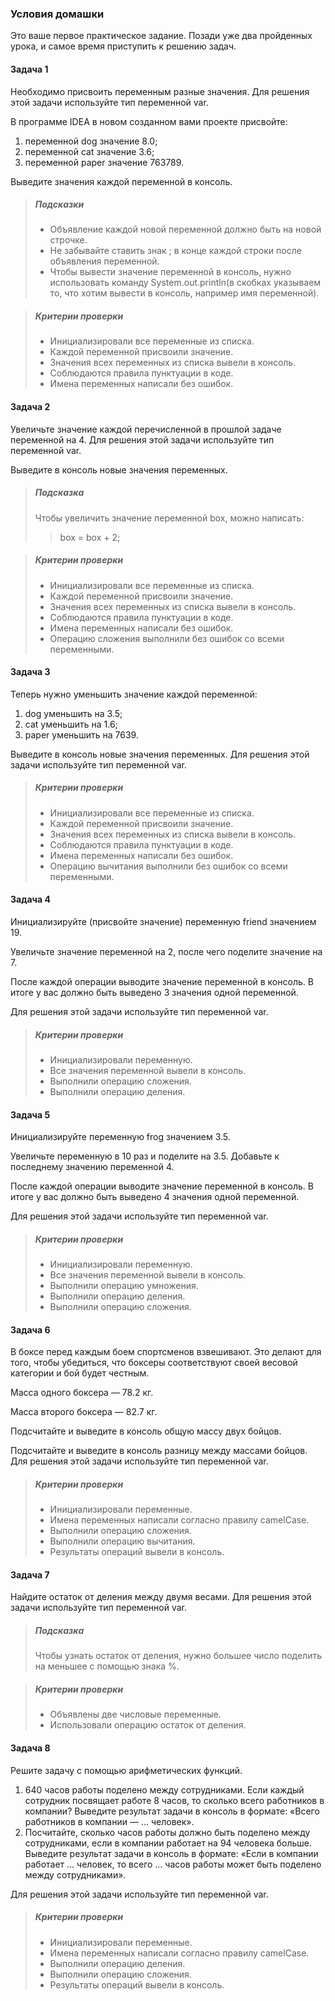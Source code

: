 ### Условия домашки
Это ваше первое практическое задание. Позади уже два пройденных урока, и самое время приступить к решению задач.
#### Задача 1
Необходимо присвоить переменным разные значения. Для решения этой задачи используйте тип переменной var.

В программе IDEA в новом созданном вами проекте присвойте:
1. переменной dog значение 8.0;
1. переменной cat значение 3.6;
1. переменной paper значение 763789.

Выведите значения каждой переменной в консоль.
>##### Подсказки
>- Объявление каждой новой переменной должно быть на новой строчке.
>- Не забывайте ставить знак ; в конце каждой строки после объявления переменной.
>- Чтобы вывести значение переменной в консоль, нужно использовать команду System.out.println(в скобках указываем то, что хотим вывести в консоль, например имя переменной).

>##### Критерии проверки
>- Инициализировали все переменные из списка.
>- Каждой переменной присвоили значение.
>- Значения всех переменных из списка вывели в консоль.
>- Соблюдаются правила пунктуации в коде.
>- Имена переменных написали без ошибок.
#### Задача 2
Увеличьте значение каждой перечисленной в прошлой задаче переменной на 4. Для решения этой задачи используйте тип переменной var.

Выведите в консоль новые значения переменных.

>##### Подсказка
>Чтобы увеличить значение переменной box, можно написать:
>>box = box + 2;

>##### Критерии проверки
>- Инициализировали все переменные из списка.
>- Каждой переменной присвоили значение.
>- Значения всех переменных из списка вывели в консоль.
>- Соблюдаются правила пунктуации в коде.
>- Имена переменных написали без ошибок.
>- Операцию сложения выполнили без ошибок со всеми переменными.

#### Задача 3
Теперь нужно уменьшить значение каждой переменной:
1. dog уменьшить на 3.5;
1. cat уменьшить на 1.6;
1. paper уменьшить на 7639.

Выведите в консоль новые значения переменных. Для решения этой задачи используйте тип переменной var.
>##### Критерии проверки
>- Инициализировали все переменные из списка.
>- Каждой переменной присвоили значение.
>- Значения всех переменных из списка вывели в консоль.
>- Соблюдаются правила пунктуации в коде.
>- Имена переменных написали без ошибок.
>- Операцию вычитания выполнили без ошибок со всеми переменными.
#### Задача 4
Инициализируйте (присвойте значение) переменную friend значением 19.

Увеличьте значение переменной на 2, после чего поделите значение на 7.

После каждой операции выводите значение переменной в консоль. В итоге у вас должно быть выведено 3 значения одной переменной.

Для решения этой задачи используйте тип переменной var.
>##### Критерии проверки
>- Инициализировали переменную.
>- Все значения переменной вывели в консоль.
>- Выполнили операцию сложения.
>- Выполнили операцию деления.
#### Задача 5
Инициализируйте переменную frog значением 3.5.

Увеличьте переменную в 10 раз и поделите на 3.5. Добавьте к последнему значению переменной 4.

После каждой операции выводите значение переменной в консоль. В итоге у вас должно быть выведено 4 значения одной переменной.

Для решения этой задачи используйте тип переменной var.
>##### Критерии проверки
>- Инициализировали переменную.
>- Все значения переменной вывели в консоль.
>- Выполнили операцию умножения.
>- Выполнили операцию деления.
>- Выполнили операцию сложения.
#### Задача 6
В боксе перед каждым боем спортсменов взвешивают. Это делают для того, чтобы убедиться, что боксеры соответствуют своей весовой категории и бой будет честным.

Масса одного боксера — 78.2 кг.

Масса второго боксера — 82.7 кг.

Подсчитайте и выведите в консоль общую массу двух бойцов.

Подсчитайте и выведите в консоль разницу между массами бойцов. Для решения этой задачи используйте тип переменной var.
>##### Критерии проверки
>- Инициализировали переменные.
>- Имена переменных написали согласно правилу camelCase.
>- Выполнили операцию сложения.
>- Выполнили операцию вычитания.
>- Результаты операций вывели в консоль.
#### Задача 7
Найдите остаток от деления между двумя весами. Для решения этой задачи используйте тип переменной var.
>##### Подсказка
>Чтобы узнать остаток от деления, нужно большее число поделить на меньшее с помощью знака %.

>##### Критерии проверки
>- Объявлены две числовые переменные.
>- Использовали операцию остаток от деления.
#### Задача 8
Решите задачу с помощью арифметических функций.

1. 640 часов работы поделено между сотрудниками. Если каждый сотрудник посвящает работе 8 часов, то сколько всего работников в компании? Выведите результат задачи в консоль в формате: «Всего работников в компании — … человек».
1. Посчитайте, сколько часов работы должно быть поделено между сотрудниками, если в компании работает на 94 человека больше. Выведите результат задачи в консоль в формате: «Если в компании работает … человек, то всего … часов работы может быть поделено между сотрудниками».

Для решения этой задачи используйте тип переменной var.
>##### Критерии проверки
>- Инициализировали переменные.
>- Имена переменных написали согласно правилу camelCase.
>- Выполнили операцию деления.
>- Выполнили операцию сложения.
>- Результаты операций вывели в консоль.
